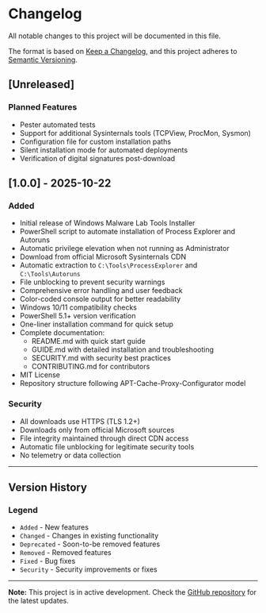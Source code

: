 # Changelog

All notable changes to this project will be documented in this file.

The format is based on [Keep a Changelog](https://keepachangelog.com/en/1.0.0/),
and this project adheres to [Semantic Versioning](https://semver.org/spec/v2.0.0.html).

## [Unreleased]

### Planned Features
- Pester automated tests
- Support for additional Sysinternals tools (TCPView, ProcMon, Sysmon)
- Configuration file for custom installation paths
- Silent installation mode for automated deployments
- Verification of digital signatures post-download

## [1.0.0] - 2025-10-22

### Added
- Initial release of Windows Malware Lab Tools Installer
- PowerShell script to automate installation of Process Explorer and Autoruns
- Automatic privilege elevation when not running as Administrator
- Download from official Microsoft Sysinternals CDN
- Automatic extraction to `C:\Tools\ProcessExplorer` and `C:\Tools\Autoruns`
- File unblocking to prevent security warnings
- Comprehensive error handling and user feedback
- Color-coded console output for better readability
- Windows 10/11 compatibility checks
- PowerShell 5.1+ version verification
- One-liner installation command for quick setup
- Complete documentation:
  - README.md with quick start guide
  - GUIDE.md with detailed installation and troubleshooting
  - SECURITY.md with security best practices
  - CONTRIBUTING.md for contributors
- MIT License
- Repository structure following APT-Cache-Proxy-Configurator model

### Security
- All downloads use HTTPS (TLS 1.2+)
- Downloads only from official Microsoft sources
- File integrity maintained through direct CDN access
- Automatic file unblocking for legitimate security tools
- No telemetry or data collection

---

## Version History

### Legend

- `Added` - New features
- `Changed` - Changes in existing functionality
- `Deprecated` - Soon-to-be removed features
- `Removed` - Removed features
- `Fixed` - Bug fixes
- `Security` - Security improvements or fixes

---

**Note:** This project is in active development. Check the [GitHub repository](https://github.com/GrandDay/lab-win-sec-tools) for the latest updates.
